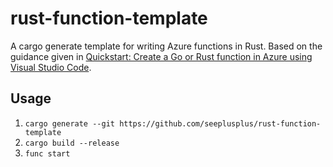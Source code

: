 # rust-function-template

A cargo generate template for writing Azure functions in Rust. 
Based on the guidance given in [Quickstart: Create a Go or Rust function in Azure using Visual Studio Code](https://docs.microsoft.com/en-us/azure/azure-functions/create-first-function-vs-code-other?tabs=rust%2Clinux).

## Usage

1. `cargo generate --git https://github.com/seeplusplus/rust-function-template`
2. `cargo build --release`
3. `func start`
